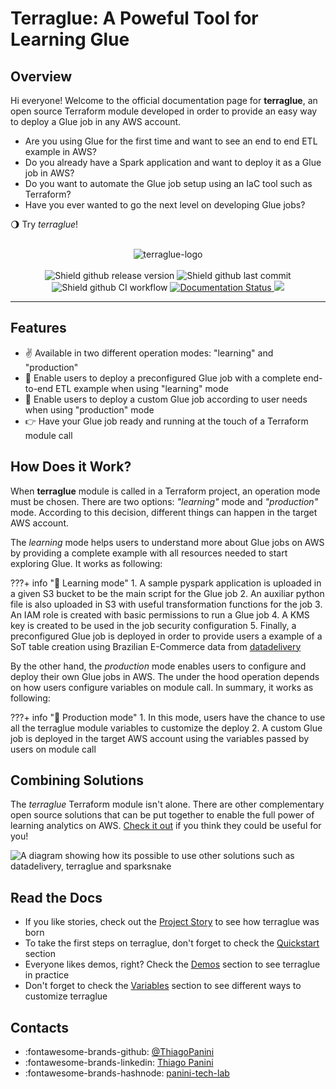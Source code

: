 # Terraglue: A Poweful Tool for Learning Glue

## Overview

Hi everyone! Welcome to the official documentation page for **terraglue**, an open source Terraform module developed in order to provide an easy way to deploy a Glue job in any AWS account.

- Are you using Glue for the first time and want to see an end to end ETL example in AWS?
- Do you already have a Spark application and want to deploy it as a Glue job in AWS?
- Do you want to automate the Glue job setup using an IaC tool such as Terraform?
- Have you ever wanted to go the next level on developing Glue jobs?

🌖 Try *terraglue*!

<div align="center">
    <br><img src="https://github.com/ThiagoPanini/terraglue/raw/main/docs/assets/imgs/header-readme.png?raw=true" alt="terraglue-logo">
</div>

<div align="center">  
  <br>

  <img src="https://img.shields.io/github/v/release/ThiagoPanini/terraglue?color=purple" alt="Shield github release version">
  
  <img src="https://img.shields.io/github/last-commit/ThiagoPanini/terraglue?color=purple" alt="Shield github last commit">
  
  <img src="https://img.shields.io/github/actions/workflow/status/ThiagoPanini/terraglue/ci-main.yml?label=ci" alt="Shield github CI workflow">

  <a href='https://terraglue.readthedocs.io/en/latest/?badge=latest'>
    <img src='https://readthedocs.org/projects/terraglue/badge/?version=latest' alt='Documentation Status' />
  </a>

  <a href="https://codecov.io/gh/ThiagoPanini/terraglue" > 
    <img src="https://codecov.io/github/ThiagoPanini/terraglue/branch/main/graph/badge.svg?token=7HI1YGS4AA"/> 
  </a>

</div>

___

## Features

- ✌️ Available in two different operation modes: "learning" and "production"
- 🤖 Enable users to deploy a preconfigured Glue job with a complete end-to-end ETL example when using "learning" mode
- 🚀 Enable users to deploy a custom Glue job according to user needs when using "production" mode
- 👉 Have your Glue job ready and running at the touch of a Terraform module call


## How Does it Work?

When **terraglue** module is called in a Terraform project, an operation mode must be chosen. There are two options: *"learning"* mode and *"production"* mode. According to this decision, different things can happen in the target AWS account.

The *learning* mode helps users to understand more about Glue jobs on AWS by providing a complete example with all resources needed to start exploring Glue. It works as following:

???+ info "🤖 Learning mode"
    1. A sample pyspark application is uploaded in a given S3 bucket to be the main script for the Glue job
    2. An auxiliar python file is also uploaded in S3 with useful transformation functions for the job
    3. An IAM role is created with basic permissions to run a Glue job
    4. A KMS key is created to be used in the job security configuration
    5. Finally, a preconfigured Glue job is deployed in order to provide users a example of a SoT table creation using Brazilian E-Commerce data from [datadelivery](https://datadelivery.readthedocs.io/en/latest/)

By the other hand, the *production* mode enables users to configure and deploy their own Glue jobs in AWS. The under the hood operation depends on how users configure variables on module call. In summary, it works as following:

???+ info "🚀 Production mode"
    1. In this mode, users have the chance to use all the terraglue module variables to customize the deploy
    2. A custom Glue job is deployed in the target AWS account using the variables passed by users on module call


## Combining Solutions

The *terraglue* Terraform module isn't alone. There are other complementary open source solutions that can be put together to enable the full power of learning analytics on AWS. [Check it out](https://github.com/ThiagoPanini) if you think they could be useful for you!

![A diagram showing how its possible to use other solutions such as datadelivery, terraglue and sparksnake](https://github.com/ThiagoPanini/datadelivery/blob/main/docs/assets/imgs/products-overview-v2.png?raw=true)


## Read the Docs

- If you like stories, check out the [Project Story](story.md) to see how terraglue was born
- To take the first steps on terraglue, don't forget to check the [Quickstart](./quickstart/gettingstarted.md) section
- Everyone likes demos, right? Check the [Demos](./demos/about.md) section to see terraglue in practice
- Don't forget to check the [Variables](./variables/variables.md) section to see different ways to customize terraglue


## Contacts

- :fontawesome-brands-github: [@ThiagoPanini](https://github.com/ThiagoPanini)
- :fontawesome-brands-linkedin: [Thiago Panini](https://www.linkedin.com/in/thiago-panini/)
- :fontawesome-brands-hashnode: [panini-tech-lab](https://panini.hashnode.dev/)
